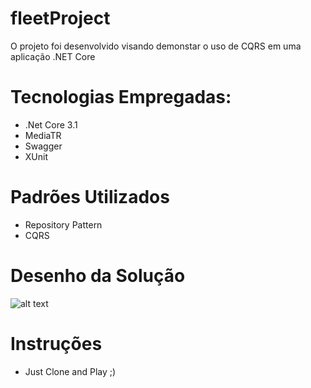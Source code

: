 # fleetProject


O projeto foi desenvolvido visando demonstar o uso de CQRS em uma aplicação .NET Core

# Tecnologias Empregadas:
  - .Net Core 3.1
  - MediaTR
  - Swagger
  - XUnit
  
# Padrões Utilizados

  - Repository Pattern
  - CQRS

# Desenho da Solução
  ![alt text](https://i.ibb.co/4Rrv1z0/Project-Design.png)

# Instruções
 * Just Clone and Play ;)

